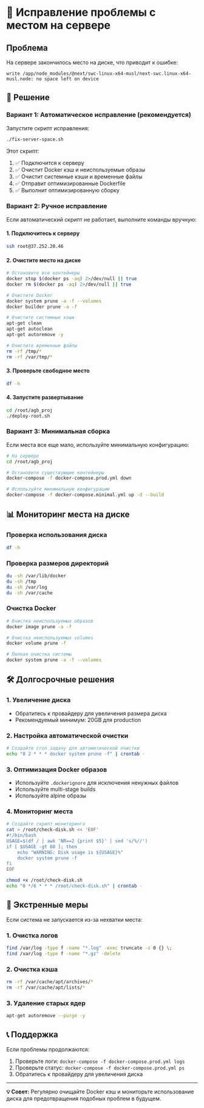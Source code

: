 # 🚨 Исправление проблемы с местом на сервере

## Проблема
На сервере закончилось место на диске, что приводит к ошибке:
```
write /app/node_modules/@next/swc-linux-x64-musl/next-swc.linux-x64-musl.node: no space left on device
```

## 🔧 Решение

### Вариант 1: Автоматическое исправление (рекомендуется)

Запустите скрипт исправления:
```bash
./fix-server-space.sh
```

Этот скрипт:
1. ✅ Подключится к серверу
2. ✅ Очистит Docker кэш и неиспользуемые образы
3. ✅ Очистит системные кэши и временные файлы
4. ✅ Отправит оптимизированные Dockerfile
5. ✅ Выполнит оптимизированную сборку

### Вариант 2: Ручное исправление

Если автоматический скрипт не работает, выполните команды вручную:

#### 1. Подключитесь к серверу
```bash
ssh root@37.252.20.46
```

#### 2. Очистите место на диске
```bash
# Остановите все контейнеры
docker stop $(docker ps -aq) 2>/dev/null || true
docker rm $(docker ps -aq) 2>/dev/null || true

# Очистите Docker
docker system prune -a -f --volumes
docker builder prune -a -f

# Очистите системные кэши
apt-get clean
apt-get autoclean
apt-get autoremove -y

# Очистите временные файлы
rm -rf /tmp/*
rm -rf /var/tmp/*
```

#### 3. Проверьте свободное место
```bash
df -h
```

#### 4. Запустите развертывание
```bash
cd /root/agb_proj
./deploy-root.sh
```

### Вариант 3: Минимальная сборка

Если места все еще мало, используйте минимальную конфигурацию:

```bash
# На сервере
cd /root/agb_proj

# Остановите существующие контейнеры
docker-compose -f docker-compose.prod.yml down

# Используйте минимальную конфигурацию
docker-compose -f docker-compose.minimal.yml up -d --build
```

## 📊 Мониторинг места на диске

### Проверка использования диска
```bash
df -h
```

### Проверка размеров директорий
```bash
du -sh /var/lib/docker
du -sh /tmp
du -sh /var/log
du -sh /var/cache
```

### Очистка Docker
```bash
# Очистка неиспользуемых образов
docker image prune -a -f

# Очистка неиспользуемых volumes
docker volume prune -f

# Полная очистка системы
docker system prune -a -f --volumes
```

## 🛠️ Долгосрочные решения

### 1. Увеличение диска
- Обратитесь к провайдеру для увеличения размера диска
- Рекомендуемый минимум: 20GB для production

### 2. Настройка автоматической очистки
```bash
# Создайте cron задачу для автоматической очистки
echo "0 2 * * * docker system prune -f" | crontab -
```

### 3. Оптимизация Docker образов
- Используйте `.dockerignore` для исключения ненужных файлов
- Используйте multi-stage builds
- Используйте alpine образы

### 4. Мониторинг места
```bash
# Создайте скрипт мониторинга
cat > /root/check-disk.sh << 'EOF'
#!/bin/bash
USAGE=$(df / | awk 'NR==2 {print $5}' | sed 's/%//')
if [ $USAGE -gt 80 ]; then
    echo "WARNING: Disk usage is ${USAGE}%"
    docker system prune -f
fi
EOF

chmod +x /root/check-disk.sh
echo "0 */6 * * * /root/check-disk.sh" | crontab -
```

## 🚨 Экстренные меры

Если система не запускается из-за нехватки места:

### 1. Очистка логов
```bash
find /var/log -type f -name "*.log" -exec truncate -s 0 {} \;
find /var/log -type f -name "*.gz" -delete
```

### 2. Очистка кэша
```bash
rm -rf /var/cache/apt/archives/*
rm -rf /var/cache/apt/lists/*
```

### 3. Удаление старых ядер
```bash
apt-get autoremove --purge -y
```

## 📞 Поддержка

Если проблемы продолжаются:
1. Проверьте логи: `docker-compose -f docker-compose.prod.yml logs`
2. Проверьте статус: `docker-compose -f docker-compose.prod.yml ps`
3. Обратитесь к провайдеру для увеличения диска

---

**💡 Совет:** Регулярно очищайте Docker кэш и мониторьте использование диска для предотвращения подобных проблем в будущем.
